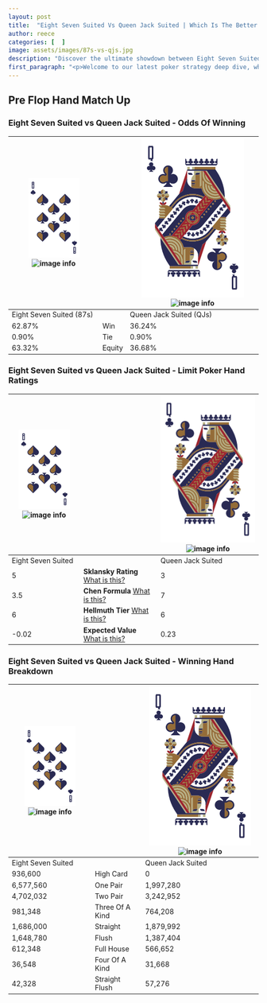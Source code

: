 ```yaml
---
layout: post
title:  "Eight Seven Suited Vs Queen Jack Suited | Which Is The Better Hand In Poker? A Complete Guide"
author: reece
categories: [  ]
image: assets/images/87s-vs-qjs.jpg
description: "Discover the ultimate showdown between Eight Seven Suited and Queen Jack Suited in poker! Uncover the odds, strategies, and scenarios where one hand triumphs over the other. Get ready to up your poker game with this thrilling analysis."
first_paragraph: "<p>Welcome to our latest poker strategy deep dive, where we're pitting two distinct hands against each other in a high-stakes showdown: Eight Seven Suited vs Queen Jack Suited.</p><p>In the dynamic world of poker, every decision counts, and knowing which hand holds the upper hand is key to your success at the table.</p><p>In this article, we'll dissect these two hands, explore the scenarios where one dominates the other, and equip you with the knowledge to make strategic choices that can tip the odds in your favor.</p><p>Get ready to unravel the intriguing dynamics of these poker hands and elevate your game to new heights.</p>"
---
```




[comment]: # (sp0)

## Pre Flop Hand Match Up

<div class="table hand-ratings" markdown="1"> 



### Eight Seven Suited vs Queen Jack Suited - Odds Of Winning


    
| ![image info](assets/images/hand1/8.png) ![image info](assets/images/hand1/7s.png) |  | ![image info](assets/images/hand2/Q.png) ![image info](assets/images/hand2/Js.png) |
| -------- | -------- | -------- |
| Eight Seven Suited (87s) |  | Queen Jack Suited (QJs) |
| 62.87% | Win | 36.24% |
| 0.90% | Tie | 0.90% |
| 63.32% | Equity | 36.68% |




[comment]: # (sp1)



### Eight Seven Suited vs Queen Jack Suited - Limit Poker Hand Ratings


    
| ![image info](assets/images/hand1/8.png) ![image info](assets/images/hand1/7s.png) |  | ![image info](assets/images/hand2/Q.png) ![image info](assets/images/hand2/Js.png) |
| -------- | -------- | -------- |
| Eight Seven Suited |  | Queen Jack Suited |
| 5 | **Sklansky Rating** [What is this?](/sklansky-rating-explained) | 3 |
| 3.5 | **Chen Formula** [What is this?](/chen-formula-explained) | 7 |
| 6 | **Hellmuth Tier** [What is this?](/Hellmuth-tier-explained) | 6 |
| -0.02 | **Expected Value** [What is this?](/expected-value-explained) | 0.23 |




[comment]: # (sp2)



### Eight Seven Suited vs Queen Jack Suited - Winning Hand Breakdown


    
| ![image info](assets/images/hand1/8.png) ![image info](assets/images/hand1/7s.png) |  | ![image info](assets/images/hand2/Q.png) ![image info](assets/images/hand2/Js.png) |
| -------- | -------- | -------- |
| Eight Seven Suited |  | Queen Jack Suited |
| 936,600 | High Card | 0 |
| 6,577,560 | One Pair | 1,997,280 |
| 4,702,032 | Two Pair | 3,242,952 |
| 981,348 | Three Of A Kind | 764,208 |
| 1,686,000 | Straight | 1,879,992 |
| 1,648,780 | Flush | 1,387,404 |
| 612,348 | Full House | 566,652 |
| 36,548 | Four Of A Kind | 31,668 |
| 42,328 | Straight Flush | 57,276 |




[comment]: # (sp3)



</div>

[comment]: # (sp4)



[comment]: # (sp5)

